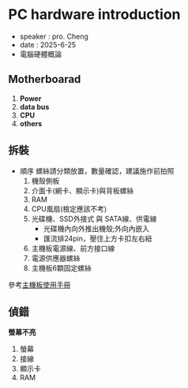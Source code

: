 # PC hardware introduction
+ speaker : pro. Cheng
+ date : 2025-6-25
+ 電腦硬體概論

## Motherboarad
1. **Power**
2. **data bus**
3. **CPU**
4. **others**

## 拆裝
* 順序  螺絲請分類放置，數量確認，建議施作前拍照
    1. 機殼側板
    2.  介面卡(網卡、顯示卡)與背板螺絲
    3. RAM
    4. CPU風扇(檢定應該不考)
    5. 光碟機、SSD外接式 與 SATA線、供電線 
        * 光碟機內向外推出機殼;外向內嵌入
        * 匯流排24pin，壓住上方卡扣左右紐
    6. 主機板電源線、前方接口線
    7. 電源供應器螺絲
    8. 主機板6顆固定螺絲

參考[主機板使用手冊](https://dlcdnets.asus.com/pub/ASUS/mb/LGA1151/Z170-P/T10765_Z170-P_Guide_WEB.pdf?model=z170-p)

## 偵錯
**螢幕不亮**
1. 螢幕
2. 接線
3. 顯示卡
4. RAM


